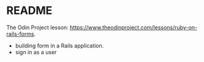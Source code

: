 # README
The Odin Project lesson: https://www.theodinproject.com/lessons/ruby-on-rails-forms.

- building form in a Rails application.
- sign in as a user




